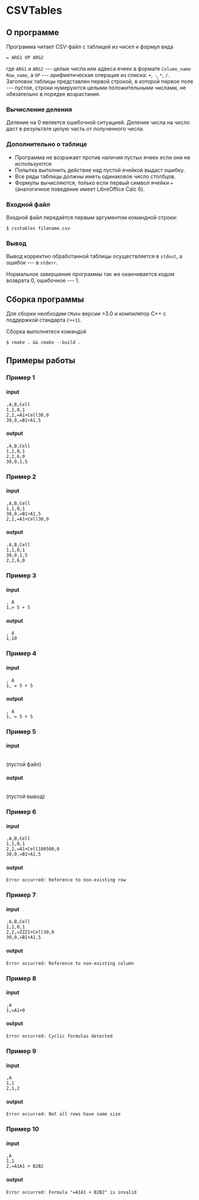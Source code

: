 # CSVTables

## О программе

Программа читает CSV-файл с таблицей из чисел и формул вида 

```
= ARG1 OP ARG2
```
где `ARG1` и `ARG2` --- целые числа или адвеса ячеек в формате `Column_name` `Row_name`, 
а `OP` --- арифметическая операция из списка: `+`, `-`, `*`, `/`. 
Заголовок таблицы представлен первой строкой, в которой первое поле --- пустое,
строки нумеруются целыми положительными числами, не обязательно в порядке возрастания.

### Вычисление деления

Деление на 0 является ошибочной ситуацией. 
Деление числа на число даст в результате целую часть от полученного числа.

### Дополнительно о таблице

* Программа не возражает против наличия пустых ячеек если они не используются.
* Попытка выполнить действие над пустой ячейкой выдаст ошибку.
* Все ряды таблицы должны иметь одинаковое число столбцов.
* Формулы вычисляются, только если первый символ ячейки `=` (аналогичное поведение имеет LibreOffice Calc 6). 

### Входной файл

Входной файл передаётся первым аргументом командной строки:

```shell
$ csvtables filename.csv
```

### Вывод

Вывод корректно обработанной таблицы осуществляется в `stdout`, а ошибок --- в `stderr`.

Нормальное завершение программы так же оканчивается кодом возврата 0, ошибочное --- 1.

## Сборка программы

Для сборки необходим `CMake` версии >3.0 и компилятор C++ с поддержкой стандарта `C++11`.

Сборка выполнятеся командой

```shell
$ cmake . && cmake --build .
```

## Примеры работы

### Пример 1 
#### input
```
,A,B,Cell
1,1,0,1
2,2,=A1+Cell30,0
30,0,=B1+A1,5
```
#### output
```
,A,B,Cell
1,1,0,1
2,2,6,0
30,0,1,5
```

### Пример 2
#### input
```
,A,B,Cell
1,1,0,1
30,0,=B1+A1,5
2,2,=A1+Cell30,0
``` 
#### output
```
,A,B,Cell
1,1,0,1
30,0,1,5
2,2,6,0
```

### Пример 3
#### input
``` 
, A
1,= 5 + 5 
```
#### output
```
, A
1,10
```

### Пример 4
#### input
```
, A
1, = 5 + 5 
```
#### output
```
, A
1, = 5 + 5 
```

### Пример 5
#### input
```
```
(пустой файл)
#### output
```
```
(пустой вывод)

### Пример 6
#### input
```
,A,B,Cell
1,1,0,1
2,2,=A1+Cell100500,0
30,0,=B1+A1,5
```
#### output
```
Error occurred: Reference to non-existing row
```

### Пример 7
#### input
```
,A,B,Cell
1,1,0,1
2,2,=ZZZ1+Cell30,0
30,0,=B1+A1,5
```
#### output
```
Error occurred: Reference to non-existing column
```

### Пример 8
#### input
```
,A
1,=A1+0
```
#### output
``` 
Error occurred: Cyclic formulas detected
```

### Пример 9
#### input
```
,A
1,1
2,1,2
```
#### output
```
Error occurred: Not all rows have same size
```

### Пример 10
#### input
```
,A
1,1
2,=A1A1 + B2B2
```
#### output
```
Error occurred: Formula "=A1A1 + B2B2" is invalid
``` 